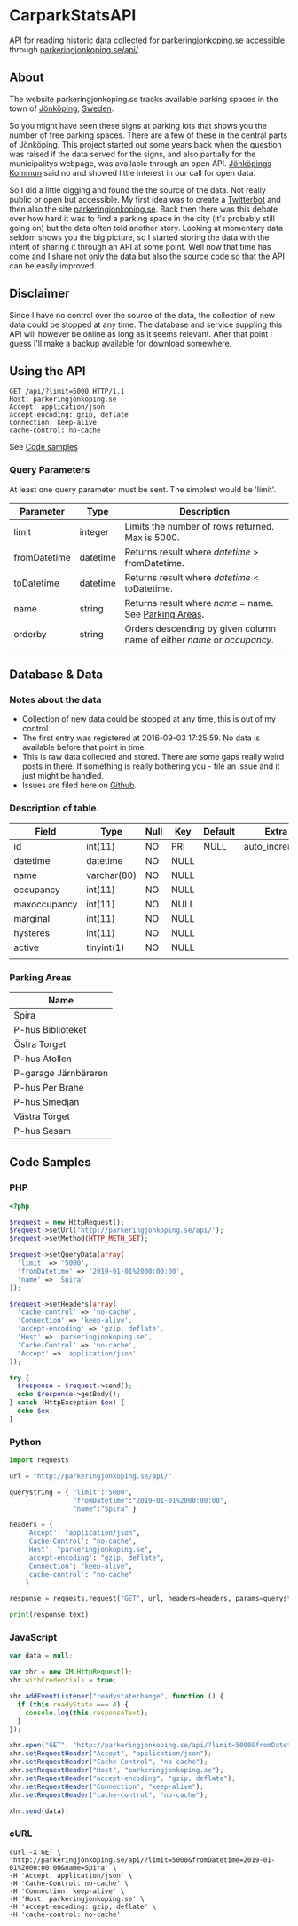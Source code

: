 # CarparkStatsAPI
API for reading historic data collected for [parkeringjonkoping.se](https://www.parkeringjonkoping.se) accessible through [parkeringjonkoping.se/api/](https://www.parkeringjonkoping.se/api/).

## About

The website parkeringjonkoping.se tracks available parking spaces in the town of [Jönköping](https://www.google.com/maps/place/Jönköping/), [Sweden](https://proxy.duckduckgo.com/iu/?u=https%3A%2F%2Fmedia.makeameme.org%2Fcreated%2Fsweden-come.jpg&f=1).

So you might have seen these signs at parking lots that shows you the number of free parking spaces. There are a few of these in the central parts of Jönköping. This project started out some years back when the question was raised if the data served for the signs, and also partially for the municipalitys webpage, was available through an open API. [Jönköpings Kommun](https://www.jonkoping.se/) said no and showed little interest in our call for open data. 

So I did a little digging and found the the source of the data. Not really public or open but accessible. My first idea was to create a [Twitterbot](https://twitter.com/pplatsjkpg) and then also the site [parkeringjonkoping.se](https://www.parkeringjonkoping.se). Back then there was this debate over how hard it was to find a parking space in the city (it's probably still going on) but the data often told another story. Looking at momentary data seldom shows you the big picture, so I started storing the data with the intent of sharing it through an API at some point. Well now that time has come and I share not only the data but also the source code so that the API can be easily improved.

## Disclaimer

Since I have no control over the source of the data, the collection of new data could be stopped at any time. The database and service suppling this API will however be online as long as it seems relevant. After that point I guess I'll make a backup available for download somewhere.


## Using the API

```
GET /api/?limit=5000 HTTP/1.1
Host: parkeringjonkoping.se
Accept: application/json
accept-encoding: gzip, deflate
Connection: keep-alive
cache-control: no-cache

```

See [Code samples](#codesamples)

### Query Parameters

At least one query parameter must be sent. The simplest would be 'limit'.

|Parameter      |Type       |Description|
|---------------|-----------|-----------|
|limit          |integer    |Limits the number of rows returned. Max is 5000.|
|fromDatetime   |datetime   |Returns result where *datetime* > fromDatetime.|
|toDatetime     |datetime   |Returns result where *datetime* < toDatetime.|
|name           |string     |Returns result where *name* = name. See [Parking Areas](#parkingareas).|
|orderby        |string     |Orders descending by given column name of either *name* or *occupancy*.|
|               |           |                                                                       |


## Database & Data

### Notes about the data

* Collection of new data could be stopped at any time, this is out of my control.
* The first entry was registered at 2016-09-03 17:25:59. No data is available before that point in time.
* This is raw data collected and stored. There are some gaps really weird posts in there. If something is really bothering you - file an issue and it just might be handled.
* Issues are filed here on [Github](https://github.com/theschitz/CarparkStatsAPI/issues).

### Description of table.

|Field          |Type       |Null   |Key    |Default|Extra          |
|---------------|-----------|-------|-------|-------|---------------|
|id             |int(11)    |NO     |PRI	|NULL   |auto_increment |
|datetime	    |datetime	|NO		|NULL   |	    |               |
|name	        |varchar(80)|NO		|NULL   |       |               |
|occupancy	    |int(11)	|NO		|NULL	|       |               |
|maxoccupancy	|int(11)	|NO		|NULL	|	    |               |
|marginal	    |int(11)	|NO		|NULL	|	    |               |
|hysteres	    |int(11)	|NO		|NULL	|	    |               |
|active	        |tinyint(1)	|NO		|NULL   |       |               |
|               |           |       |       |       |               |

### <a name="parkingareas"></a>Parking Areas
|Name                   |
|-----------------------|
|Spira	                |
|P-hus Biblioteket	    |
|Östra Torget	        |
|P-hus Atollen	        |
|P-garage Järnbäraren	|
|P-hus Per Brahe	    |
|P-hus Smedjan	        |
|Västra Torget	        |
|P-hus Sesam	        |

## <a name="codesamples"></a>Code Samples

### PHP

```php
<?php

$request = new HttpRequest();
$request->setUrl('http://parkeringjonkoping.se/api/');
$request->setMethod(HTTP_METH_GET);

$request->setQueryData(array(
  'limit' => '5000',
  'fromDatetime' => '2019-01-01%2000:00:00',
  'name' => 'Spira'
));

$request->setHeaders(array(
  'cache-control' => 'no-cache',
  'Connection' => 'keep-alive',
  'accept-encoding' => 'gzip, deflate',
  'Host' => 'parkeringjonkoping.se',
  'Cache-Control' => 'no-cache',
  'Accept' => 'application/json'
));

try {
  $response = $request->send();
  echo $response->getBody();
} catch (HttpException $ex) {
  echo $ex;
}
```

### Python

```Python
import requests

url = "http://parkeringjonkoping.se/api/"

querystring = { "limit":"5000",
                "fromDatetime":"2019-01-01%2000:00:00",
                "name":"Spira" }

headers = {
    'Accept': "application/json",
    'Cache-Control': "no-cache",
    'Host': "parkeringjonkoping.se",
    'accept-encoding': "gzip, deflate",
    'Connection': "keep-alive",
    'cache-control': "no-cache"
    }

response = requests.request("GET", url, headers=headers, params=querystring)

print(response.text)
```

### JavaScript

```javascript
var data = null;

var xhr = new XMLHttpRequest();
xhr.withCredentials = true;

xhr.addEventListener("readystatechange", function () {
  if (this.readyState === 4) {
    console.log(this.responseText);
  }
});

xhr.open("GET", "http://parkeringjonkoping.se/api/?limit=5000&fromDatetime=2019-01-01%2000:00:00&name=Spira");
xhr.setRequestHeader("Accept", "application/json");
xhr.setRequestHeader("Cache-Control", "no-cache");
xhr.setRequestHeader("Host", "parkeringjonkoping.se");
xhr.setRequestHeader("accept-encoding", "gzip, deflate");
xhr.setRequestHeader("Connection", "keep-alive");
xhr.setRequestHeader("cache-control", "no-cache");

xhr.send(data);
```

### cURL
    curl -X GET \
    'http://parkeringjonkoping.se/api/?limit=5000&fromDatetime=2019-01-01%2000:00:00&name=Spira' \
    -H 'Accept: application/json' \
    -H 'Cache-Control: no-cache' \
    -H 'Connection: keep-alive' \
    -H 'Host: parkeringjonkoping.se' \
    -H 'accept-encoding: gzip, deflate' \
    -H 'cache-control: no-cache'